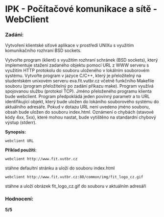 # IPK - Počítačové komunikace a sítě - WebClient

### Zadání:

Vytvoření klientské síťové aplikace v prostředí UNIXu s využitím komunikačního rozhraní BSD sockets.

Vytvořte program (klient) s využitím rozhraní schránek (BSD sockets), který implementuje stažení zadaného objektu pomocí URL z WWW serveru s využitím HTTP protokolu do souboru uloženého v lokálním souborovém systému.
Vytvořte program v jazyce C/C++, který je  přeložitelný na studentském unixovém serveru eva.fit.vutbr.cz včetně funkčního Makefile souboru (program přeložitelný po zadání příkazu make). Program využívá spojovanou službu (protokol TCP). Jméno přeloženého programu klienta bude webclient. Program předpokládá jeden povinný parametr a to URL identifikující objekt, který bude uložen do lokáního souborového systému do aktuálního adresáře. Pokud v dotazu URL není uvedeno jméno souboru, obsah bude uložen do souboru index.html. Oznámení o chybách (stavové kódy 4xx, 5xx), které mohou nastat, bude vytištěno na standardní chybový výstup (stderr).

**Synopsis:** 

    webclient URL

**Příklad použití:**

    webclient http://www.fit.vutbr.cz

stáhne defaultní stránku a uloží do souboru index.html

    webclient http://www.fit.vutbr.cz:80/common/img/fit_logo_cz.gif
    
stáhne a uloží obrázek fit_logo_cz.gif do souboru v aktuálním adresáři
    
### Hodnocení: 

**5/5**